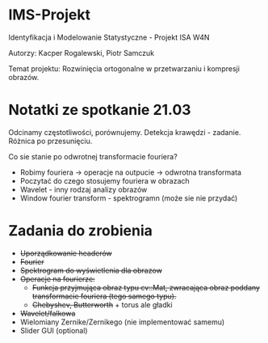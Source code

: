 # IMS-Projekt #
Identyfikacja i Modelowanie Statystyczne - Projekt ISA W4N

Autorzy: Kacper Rogalewski, Piotr Samczuk

Temat projektu: Rozwinięcia ortogonalne w przetwarzaniu i kompresji obrazów.

# Notatki ze spotkanie 21.03

Odcinamy częstotliwości, porównujemy.
Detekcja krawędzi - zadanie. Różnica po przesunięciu.

Co sie stanie po odwrotnej transformacie fouriera?

* Robimy fouriera -> operacje na outpucie -> odwrotna transformata
* Poczytać do czego stosujemy fouriera w obrazach
* Wavelet - inny rodzaj analizy obrazów
* Window fourier transform - spektrogramn (może sie nie przydać)

# Zadania do zrobienia
* ~~Uporządkowanie headerów~~
* ~~Fourier~~
* ~~Spektrogram do wyświetlenia dla obrazow~~
* ~~Operacje na fourierze:~~
    *  ~~Funkcja przyjmująca obraz typu cv::Mat, zwracająca obraz poddany transformacie fouriera (tego samego typu).~~
    * ~~Chebyshev, Butterworth~~ + torus ale gładki
* ~~Wavelet/falkowa~~
* Wielomiany Zernike/Zernikego (nie implementować samemu)
* Slider GUI (optional)
